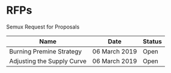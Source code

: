 # RFPs
Semux Request for Proposals 

|Name|Date|Status|
|---|---|------|
|Burning Premine Strategy|06 March 2019|Open|
|Adjusting the Supply Curve|06 March 2019|Open|
